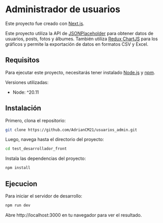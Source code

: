 # Administrador de usuarios

Este proyecto fue creado con [Next.js](https://nextjs.org/).

Este proyecto utiliza la API de [JSONPlaceholder](https://jsonplaceholder.typicode.com/) para obtener datos de usuarios, posts, fotos y álbumes. También utiliza [Redux ChartJS](https://www.npmjs.com/package/redux-chartjs) para los gráficos y permite la exportación de datos en formatos CSV y Excel.

## Requisitos

Para ejecutar este proyecto, necesitarás tener instalado [Node.js](https://nodejs.org/) y [npm](https://www.npmjs.com/).

Versiones utilizadas:

- Node: ^20.11

## Instalación

Primero, clona el repositorio:

```bash
git clone https://github.com/AdrianCM21/usuarios_admin.git
```

Luego, navega hasta el directorio del proyecto:

```bash
cd test_desarrollador_front
```

Instala las dependencias del proyecto:

```bash
npm install
```

## Ejecucion

Para iniciar el servidor de desarrollo:

```bash
npm run dev
```

Abre http://localhost:3000 en tu navegador para ver el resultado.
